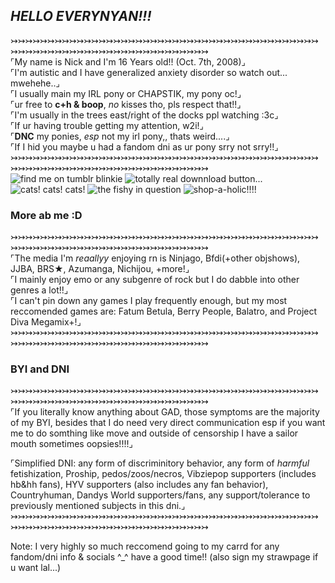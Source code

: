 
## *HELLO EVERYNYAN!!!*
↣↣↣↣↣↣↣↣↣↣↣↣↣↣↣↣↣↣↣↣↣↣↣↣↣↣↣↣↣↣↣↣↣↣↣↣↣↣↣↣↣↣↣↣↣↣↣↣↣↣↣↣↣↣↣↣↣↣↣↣↣↣↣↣↣↣↣↣↣    
⌜My name is Nick and I'm 16 Years old!! (Oct. 7th, 2008)⌟  
⌜I'm autistic and I have generalized anxiety disorder so watch out... mwehehe..⌟  
⌜I usually main my IRL pony or CHAPSTIK, my pony oc!⌟  
⌜ur free to **c+h & boop**, *no* kisses tho, pls respect that!!⌟  
⌜I'm usually in the trees east/right of the docks ppl watching :3c⌟  
⌜If ur having trouble getting my attention, w2i!⌟  
⌜**DNC** my ponies, *esp* not my irl pony,, thats weird....⌟  
⌜If I hid you maybe u had a fandom dni as ur pony srry not srry!!⌟  
↣↣↣↣↣↣↣↣↣↣↣↣↣↣↣↣↣↣↣↣↣↣↣↣↣↣↣↣↣↣↣↣↣↣↣↣↣↣↣↣↣↣↣↣↣↣↣↣↣↣↣↣↣↣↣↣↣↣↣↣↣↣↣↣↣↣↣↣↣    
![find me on tumblr blinkie](https://nixxori.carrd.co/assets/images/gallery09/d925a910.gif?v=41db36ba) ![totally real downnload button...](https://nixxori.carrd.co/assets/images/gallery09/9bbff49f.gif?v=41db36ba) ![cats! cats! cats!](https://nixxori.carrd.co/assets/images/gallery09/fe9e1869.gif?v=41db36ba) ![the fishy in question](https://nixxori.carrd.co/assets/images/gallery09/d294f4cc.gif?v=41db36ba) ![shop-a-holic!!!!](https://nixxori.carrd.co/assets/images/gallery09/0d39a5ec.gif?v=41db36ba)  
### More ab me :D
↣↣↣↣↣↣↣↣↣↣↣↣↣↣↣↣↣↣↣↣↣↣↣↣↣↣↣↣↣↣↣↣↣↣↣↣↣↣↣↣↣↣↣↣↣↣↣↣↣↣↣↣↣↣↣↣↣↣↣↣↣↣↣↣↣↣↣↣↣     
⌜The media I'm *reaallyy* enjoying rn is Ninjago, Bfdi(+other objshows), JJBA, BRS★, Azumanga, Nichijou, +more!⌟  
⌜I mainly enjoy emo or any subgenre of rock but I do dabble into other genres a lot!!⌟  
⌜I can't pin down any games I play frequently enough, but my most reccomended games are: Fatum Betula, Berry People, Balatro, and Project Diva Megamix+!⌟  
↣↣↣↣↣↣↣↣↣↣↣↣↣↣↣↣↣↣↣↣↣↣↣↣↣↣↣↣↣↣↣↣↣↣↣↣↣↣↣↣↣↣↣↣↣↣↣↣↣↣↣↣↣↣↣↣↣↣↣↣↣↣↣↣↣↣↣↣↣    
### BYI and DNI
↣↣↣↣↣↣↣↣↣↣↣↣↣↣↣↣↣↣↣↣↣↣↣↣↣↣↣↣↣↣↣↣↣↣↣↣↣↣↣↣↣↣↣↣↣↣↣↣↣↣↣↣↣↣↣↣↣↣↣↣↣↣↣↣↣↣↣↣↣    
⌜If you literally know anything about GAD, those symptoms are the majority of my BYI, besides that I do need very direct communication esp if you want me to do somthing like move and outside of censorship I have a sailor mouth sometimes oopsies!!!!⌟  

⌜Simplified DNI: any form of discriminitory behavior, any form of *harmful* fetishization, Proship, pedos/zoos/necros, Vibziepop supporters (includes hb&hh fans), HYV supporters (also includes any fan behavior), Countryhuman, Dandys World supporters/fans, any support/tolerance to previously mentioned subjects in this dni.⌟  
↣↣↣↣↣↣↣↣↣↣↣↣↣↣↣↣↣↣↣↣↣↣↣↣↣↣↣↣↣↣↣↣↣↣↣↣↣↣↣↣↣↣↣↣↣↣↣↣↣↣↣↣↣↣↣↣↣↣↣↣↣↣↣↣↣↣↣↣↣    

Note: I very highly so much reccomend going to my carrd for any fandom/dni info & socials ^_^ have a good time!! (also sign my strawpage if u want lal...)

